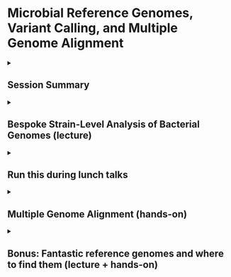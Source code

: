 # Microbial Reference Genomes, Variant Calling, and Multiple Genome Alignment

<details>
 <summary>
  
 ## Session Summary</summary>
 <p></p>

* Kick-off (Todd)
       
* Bespoke Strain-level analyses (lecture: Mike, Todd)

   * Core Genome Alignment

   * Whole Genome Alignment
     
* Multiple Genome Alignment (hands on: Mike, Rossie)

   * Running Parsnp 
 
   * Visualization with Gingr

* Bonus: Fantastic reference genomes and where to find them
     
</details>

 <details>
 <summary> 
  

## Bespoke Strain-Level Analysis of Bacterial Genomes (lecture)
 
</summary>

## Michael Nute and Todd Treangen

RAD Microbes
April 28th, 2025

### Whole-Genome Alignment

Idea: align specifically the  _shared \(“core”\)_  portion of several genomes\.

Use these aligned segments to identify phylogenetic relationships\, etc…

Visualize what exactly is similar and different…

_Tools:_

Parsnp

Mauve

SibeliaZ

\(others…\)

![](img/Bespoke_StrainLevel_Comparative_Genomics_20230.png)

#### Whole Genome Alignment: Quick How-To with Parsnp

* Get  _assembled_  genomes from individual organisms
  * Isolates are nice\, MAGs will do
  * Contigs are fine for this\, doesn’t have to be complete
  * Helps to have at least 1 high\-quality\, annotated reference genome
  * Useful to run QUAST to QC the assembly
* Run Parsnp:

  * contig\_repo=\./parsnp\_contigs
  * parsnp\_out=\./parsnp\_output\_13
  * ref\_genbank=\./ref\_assembly\_GCF\_008121495/Ref\_ATCC\_29149\.gbff
  * parsnp \-g $ref\_genbank \-d $contig\_repo \-p 15 \-o $parsnp\_out

_Annotated Reference Genome \(\._  _gbff_  _ format\)_

_Folder with 1 _  _fasta_  _ file for each assembly \(containing all contigs\)_

__What can we learn?__

Assembly Quality Issues?

Issues with Reference?

### Interlude: QC-ing an Assembly with QUAST

![](img/Bespoke_StrainLevel_Comparative_Genomics_20231.png)

![](img/Bespoke_StrainLevel_Comparative_Genomics_20232.png)

![](img/Bespoke_StrainLevel_Comparative_Genomics_20233.png)

### Case-Study: C. difficile Genomes

Gingr Data Visualization:

Color = % mutation compared to reference

_RT078 – Originated in animal host\, crossed over_

_RT027 – Known hypervirulent strain\. More recurrent\, nastier patient outcomes\._

WGA of 720 assembled C\. difficile genomes

Spot the strains…

### Case-Study: C. difficile Genomes (excluding RT078 samples)

### Subset of Genomes w/ST annotation

![](img/Bespoke_StrainLevel_Comparative_Genomics_20234.wmf)

__Q__ : What makes RT027 different?

__A__ : Pockets of heavy mutation

#### Digging Deeper…

_This particular region is precisely the coding locus for Toxin B\. _

_RT027 carries a variant _  _tcdB_  _ gene with altered function that contributes to its virulence\._

_Note_  _: not all of the _  _tcdB_  _ gene was aligned by Parsnp\, so this table represents the aligned length \(5\,103bp\) vs total \(7\,101bp\)\._

_Gene: _  _tcdB_  _ \(toxin B\)_

![](img/Bespoke_StrainLevel_Comparative_Genomics_20235.png)

![](img/Bespoke_StrainLevel_Comparative_Genomics_20236.png)

#### Comparing Reference Genomes for Some Strains

_Note_  _: RT027 is in the top row\. CD630 is a lab strain used as a common reference\._

![](img/Bespoke_StrainLevel_Comparative_Genomics_20237.png)

__Segment 1 __

\(positions 0\-2mbp\)

![](img/Bespoke_StrainLevel_Comparative_Genomics_20238.png)

__Segment 2 __

\(positions 2\-4mbp\)

_Here the mutation pockets are much clearer\._

#### Digging Deeper Again…

![](img/Bespoke_StrainLevel_Comparative_Genomics_20239.png)

### Comparing Location of Homologous Genes

* Scatter Plot
  * Each point shows position in genome for CD630 & RT027\, for a single shared gene
  * Color indicates %\-AA\-similarity
* Despite differences\, genomes are highly colinear
  * Many short indels throughout
  * No major rearrangements except a few small segments\.
  * Small rearrangements coincide with locations of high\-mutation

![](img/Bespoke_StrainLevel_Comparative_Genomics_202310.wmf)

_For C\. diff\, even across a huge number of isolates\, very little rearrangement shows up \(outliers here are reference genomes with single contig\, likely a different starting point _  _on the circular genome\._  _\)_

### Synteny Comparison: C. difficile Isolates

![](img/Bespoke_StrainLevel_Comparative_Genomics_202311.png)

### Alignment of RT027 isolates (and near relatives) to RT027 ref.

![](img/Bespoke_StrainLevel_Comparative_Genomics_202312.png)

_Does the RT027 Reference match the genomes from the clinic?_

_…Yes_

_Very little to see\, very high match level with all RT027 isolates except 3\. _

### Another Case Study: R. gnavus Isolates from IBD Patients

__14 Genomes:__

Reference: ATCC 29149 \(RefSeq GCF\_008121495\)

ATCC 29149  _de novo _ assembly \(by me\)

ATCC 35913 \(GenBank GCA\_900036035\)

12 Genomes from Hall et al\. \(2017\) \(table at right\)

![](img/Bespoke_StrainLevel_Comparative_Genomics_202313.wmf)

![](img/Bespoke_StrainLevel_Comparative_Genomics_202314.png)

_Game 2 : Spot the 2_  _nd_  _ ATCC 29149 gnome \(supposedly the same as the reference\)_

_Game 1 : Spot the 2 Genomes from Infant Stool \(non\-IBD\)_

![](img/Bespoke_StrainLevel_Comparative_Genomics_202315.png)

![](img/Bespoke_StrainLevel_Comparative_Genomics_202316.png)

### R. gnavus strain-level phylogenetic signal is a mess

![](img/Bespoke_StrainLevel_Comparative_Genomics_202317.png)

![](img/Bespoke_StrainLevel_Comparative_Genomics_202318.png)

_These two organisms have very different types of genome plasticity\._

### Synteny Comparison: R. gnavus & C. difficile

![](img/Bespoke_StrainLevel_Comparative_Genomics_202319.png)

![](img/Bespoke_StrainLevel_Comparative_Genomics_202320.png)

## Conclusions

* _Special Thanks To:_
  * Bryce Kille
  * Yunxi Liu

* The Savidge Lab \(Baylor College of Medicine\)
  * Qinglong Wu
  * Charlie Seto
* Taylor Reiter \(for the  _R\. _  _gnavus_  idea\)

* Whole\-genome alignment will give a detailed comparison specifically of the  _core_  genome
  * Maybe also auxiliary genes \( _pan_ \-genome\)
* Visualization can get you up close and personal with the data
  * \(This statement applies to almost everything\, not just genomes\)
* Strains can differ from one another in weird ways\.
  * Selective mutation at points of interest
  * Gene gain/loss depending on environment
  * Genome\-wide phylogenetic signal vs\. Locus\-specific signal
  * Etc…?

# Appendix: Quick How-to with Gingr (1 of 2)

![](img/Bespoke_StrainLevel_Comparative_Genomics_202321.png)

_1\.\) Open the \*\._  _ggr_  _ file created in the _  _parsnp_  _ output folder\._

![](img/Bespoke_StrainLevel_Comparative_Genomics_202322.png)

![](img/Bespoke_StrainLevel_Comparative_Genomics_202323.png)

![](img/Bespoke_StrainLevel_Comparative_Genomics_202324.png)

_2\.\) Once it is open\, go back to the “Open” dialogue and open the \*\.tree file in the same folder\._

![](img/Bespoke_StrainLevel_Comparative_Genomics_202325.png)

_3\.\) This will give you the standard _  _Gingr_  _ view\. Other options to re\-root the tree or to switch to Synteny view are available under the “Tree” and “View” menus\._

</details>

 <details>
 <summary> 
  

## Run this during lunch talks
 
</summary>
This parsnp quick start guide covers launching an interactive session on NOTS, installing and activating a Conda environment with Parsnp, and verifying the installation. Each step includes a brief description and links to further documentation (where appropriate).

---

### Step-by-Step Instructions

| Step | Command(s) | Description | Reference |
| ---- | ---------- | ----------- | --------- |
| 1 | ```srun --partition=commons --pty --export=ALL --ntasks=1 --reservation=workshop --cpus-per-task=8 --mem=15GB --time=04:00:00 /bin/bash``` | Launch an interactive SLURM job with 1 task, 8 CPUs, 15 GB RAM, 4 h walltime. | [srun docs](https://slurm.schedmd.com/srun.html) |
| 2 | `module load Mamba/23.11.0-0` | Load the Mamba/Conda module for environment management | — |
| 3 | `mamba create --name radsession2 bioconda::parsnp` | Create a Conda env named `radsession2` and install Parsnp from Bioconda. | [Bioconda](https://bioconda.github.io) |
| 4 | `mamba init` | Initialize Conda in your shell startup file (e.g. `.bashrc`). | — |
| 5 | `source /home/<userid>/.bashrc` | Reload your shell so `conda`/`mamba` commands become available. | — |
| 6 | `mamba activate radsession2` | Activate the `radsession2` environment (Parsnp on your PATH). | — |
| 7 | `parsnp -h` | Verify Parsnp is installed by printing its help message. | [Parsnp usage](https://github.com/marbl/parsnp#usage) |

---

### Example Session

```console
$ srun --partition=commons --pty --export=ALL --ntasks=1 --reservation=workshop --cpus-per-task=8 --mem=15GB --time=04:00:00 /bin/bash
# (on NOTS compute node)
$ module load Mamba/23.11.0-0
$ mamba create --name radsession2 bioconda::parsnp
$ mamba init
$ source /home/<userid>/.bashrc
$ mamba activate radsession2
(radsession2) $ parsnp -h
Parsnp v1.5.6
Usage: parsnp -c <config_file> -d <input_dir> -r <reference.fa> [options]
```

Place green sticky note on the back of your laptop once you see the below on your screen, else red stick note:

```console
22:55:13 - INFO - |--Parsnp 2.1.3--|

usage: parsnp [-h] [-r REFERENCE] -d SEQUENCES [SEQUENCES ...] [-g GENBANK [GENBANK ...]] [-o OUTPUT_DIR]
              [-q QUERY] [-c] [--skip-ani-filter] [-U MAX_MUMI_DISTR_DIST | -mmd MAX_MUMI_DISTANCE] [-F]
              [-M] [--use-ani] [--min-ani MIN_ANI] [--min-ref-cov MIN_REF_COV] [--use-mash]
              [--max-mash-dist MAX_MASH_DIST] [-a MIN_ANCHOR_LENGTH] [-m MUM_LENGTH] [-C MAX_CLUSTER_D]
              [-z MIN_CLUSTER_SIZE] [-D MAX_DIAG_DIFF] [-n {mafft,muscle,fsa,prank}] [-u] [--no-partition]
              [--min-partition-size MIN_PARTITION_SIZE] [--extend-lcbs]
              [--extend-ani-cutoff EXTEND_ANI_CUTOFF] [--extend-indel-cutoff EXTEND_INDEL_CUTOFF]
              [--match-score MATCH_SCORE] [--mismatch-penalty MISMATCH_PENALTY]
              [--gap-penalty GAP_PENALTY] [--skip-phylogeny] [--validate-input] [--use-fasttree] [--vcf]
              [--no-maf] [-p THREADS] [--force-overwrite] [-P MAX_PARTITION_SIZE] [-v] [-x] [-i INIFILE]
              [-e] [-V]

    Parsnp quick start for three example scenarios:
    1) With reference & genbank file:
    python Parsnp.py -g <reference_genbank_file1 reference_genbank_file2 ...> -d <seq_file1 seq_file2 ...>  -p <threads>

    2) With reference but without genbank file:
    python Parsnp.py -r <reference_genome> -d <seq_file1 seq_file2 ...> -p <threads>
    

options:
  -h, --help            show this help message and exit

Input/Output:
  -r REFERENCE, --reference REFERENCE
                        (r)eference genome (set to ! to pick random one from sequence dir)
  -d SEQUENCES [SEQUENCES ...], --sequences SEQUENCES [SEQUENCES ...]
                        A list of files containing genomes/contigs/scaffolds. If the file ends in .txt, each line in the file corresponds to the path to an input file.
  -g GENBANK [GENBANK ...], --genbank GENBANK [GENBANK ...]
                        A list of Genbank file(s) (gbk)
  -o OUTPUT_DIR, --output-dir OUTPUT_DIR
  -q QUERY, --query QUERY
                        Specify (assembled) query genome to use, in addition to genomes found in genome dir

Filtering:
  -c, --curated         (c)urated genome directory, use all genomes in dir and ignore MUMi.
  --skip-ani-filter     Skip the filtering step which discards inputs based on the ANI/MUMi distance to the reference.
                        Unlike --curated, this will still filter inputs based on their length compared to the reference
  -U MAX_MUMI_DISTR_DIST, --max-mumi-distr-dist MAX_MUMI_DISTR_DIST, --MUMi MAX_MUMI_DISTR_DIST
                        Max MUMi distance value for MUMi distribution
  -mmd MAX_MUMI_DISTANCE, --max-mumi-distance MAX_MUMI_DISTANCE
                        Max MUMi distance (default: autocutoff based on distribution of MUMi values)
  -F, --fastmum         Fast MUMi calculation
  -M, --mumi_only, --onlymumi
                        Calculate MUMi and exit? overrides all other choices!
  --use-ani             Use ANI for genome filtering
  --min-ani MIN_ANI     Min ANI value required to include genome
  --min-ref-cov MIN_REF_COV
                        Minimum percent of reference segments to be covered in FastANI
  --use-mash            Use mash for genome filtering
  --max-mash-dist MAX_MASH_DIST
                        Max mash distance.

MUM search:
  -a MIN_ANCHOR_LENGTH, --min-anchor-length MIN_ANCHOR_LENGTH, --anchorlength MIN_ANCHOR_LENGTH
                        Min (a)NCHOR length (default = 1.1*(Log(S)))
  -m MUM_LENGTH, --mum-length MUM_LENGTH, --mumlength MUM_LENGTH
                        Mum length
  -C MAX_CLUSTER_D, --max-cluster-d MAX_CLUSTER_D, --clusterD MAX_CLUSTER_D
                        Maximal cluster D value
  -z MIN_CLUSTER_SIZE, --min-cluster-size MIN_CLUSTER_SIZE, --minclustersize MIN_CLUSTER_SIZE
                        Minimum cluster size

LCB alignment:
  -D MAX_DIAG_DIFF, --max-diagonal-difference MAX_DIAG_DIFF, --DiagonalDiff MAX_DIAG_DIFF
                        Maximal diagonal difference. Either percentage (e.g. 0.2) or bp (e.g. 100bp)
  -n {mafft,muscle,fsa,prank}, --alignment-program {mafft,muscle,fsa,prank}, --alignmentprog {mafft,muscle,fsa,prank}
                        Alignment program to use
  -u, --unaligned       Output unaligned regions

Sequence Partitioning:
  --no-partition        Run all query genomes in single parsnp alignment, no partitioning.
  --min-partition-size MIN_PARTITION_SIZE
                        Minimum size of a partition. Input genomes will be split evenly across partitions at least this large.

LCB Extension:
  --extend-lcbs         Extend the boundaries of LCBs with an ungapped alignment
  --extend-ani-cutoff EXTEND_ANI_CUTOFF
                        Cutoff ANI for lcb extension
  --extend-indel-cutoff EXTEND_INDEL_CUTOFF
                        Cutoff for indels in LCB extension region. LCB extension will be at most min(seqs) + cutoff bases
  --match-score MATCH_SCORE
                        Value of match score for extension
  --mismatch-penalty MISMATCH_PENALTY
                        Value of mismatch score for extension (should be negative)
  --gap-penalty GAP_PENALTY
                        Value of gap penalty for extension (should be negative)

Misc:
  --skip-phylogeny      Do not generate phylogeny from core SNPs
  --validate-input      Use Biopython to validate input files
  --use-fasttree        Use fasttree instead of RaxML
  --vcf                 Generate VCF file.
  --no-maf              Do not generage MAF file (XMFA only)
  -p THREADS, --threads THREADS
                        Number of threads to use
  --force-overwrite, --fo
                        Overwrites any results in the output directory if it already exists
  -P MAX_PARTITION_SIZE, --max-partition-size MAX_PARTITION_SIZE
                        Max partition size (limits memory usage)
  -v, --verbose         Verbose output
  -x, --recomb-filter, --xtrafast
                        Run recombination filter (phipack)
  -i INIFILE, --inifile INIFILE, --ini-file INIFILE
  -e, --extend
  -V, --version         show program's version number and exit
```

</details>

<details>
 <summary>
  
 ## Multiple Genome Alignment (hands-on)

</summary>
 <p></p>
========

This tutorial is to go over how to use Parsnp for multiple genome alignment (core). The first dataset is a MERS coronavirus outbreak dataset involving 49 isolates. The second dataset is a selected set of 31 Streptococcus pneumoniae genomes. For reference, both of these datasets should run on modestly equipped laptops in a few minutes or less.

## <a name ="first">Installation</a> 

Have ParSNP installed. Parsnpcan be run on macOS / linux  

1)Download & install Parsnp on MacOS

   `wget https://github.com/marbl/parsnp/releases/download/v1.2/parsnp-OSX64-v1.2.tar.gz`  
   
   `tar -xvf parsnp-OSX64-v1.2.tar.gz`
  
2)Download & install Parsnp on Linux

   `wget https://github.com/marbl/parsnp/releases/download/v1.2/parsnp-Linux64-v1.2.tar.gz`   
   
   `tar -xvf parsnp-Linux64-v1.2.tar.gz`  


**From CONDA**  

ParSNP is available on the bioconda channel.   
To install: 
`conda install parsnp
`

****


**To install Gingr**,   
(Interactive visualization of alignments, trees and variants)  
*For MacOS:   

[gingr-OSX64-v1.3.zip](https://github.com/marbl/gingr/releases/download/v1.3/gingr-OSX64-v1.3.app.zip)  

*For Linux:    

[gingr-Linux64-v1.3.tar.gz](https://github.com/marbl/gingr/releases/download/v1.3/gingr-Linux64-v1.3.tar.gz/)  
   

   1) <a name="part3e1">Example 1: 49 MERS Coronavirus genomes </a>
   
      * Download genomes: 
         * `mkdir parsnp_demo1`
         * `cd parsnp_demo1`
         * `wget https://github.com/marbl/harvest/raw/master/docs/content/parsnp/mers49.tar.gz` [download](https://github.com/marbl/harvest/raw/master/docs/content/parsnp/mers49.tar.gz)
         * `tar -xvf mers49.tar.gz`
    
      * Run parsnp with default parameters 
      
         `parsnp -r ./mers49/England1.fna -d ./mers49 -c`
         
      * Command-line output 

        ![merscmd](https://github.com/marbl/harvest/raw/master/docs/content/parsnp/run_mers.cmd1.png?raw=true)

      * Visualize with Gingr [download](https://github.com/marbl/harvest/raw/master/docs/content/parsnp/run_mers.gingr1.ggr)
      
        ![mers1](https://github.com/marbl/harvest/raw/master/docs/content/parsnp/run_mers.gingr1.png?raw=true)

      * Configure parameters
      
         - 95% of the reference is covered by the alignment. This is <100% mainly due to a 1kbp unaligned region from 26kbp to 27kbp.
         - To force alignment across large collinear regions, use the `-C` maximum distance between two collinear MUMs::
         
            `parsnp -r ./mers49/England1.fna -d ./mers49 -C 2000 -c`
            
      * Visualize again with Gingr :download:`GGR <run_mers.gingr2.ggr>`
      
         - By adjusting the `-C` parameter, this region is no longer unaligned, boosting the reference coverage to 97%.

        ![mers2](https://github.com/marbl/harvest/raw/master/docs/content/parsnp/run_mers.gingr2.png?raw=true)
        
      * Zoom in with Gingr for nucleotide view of region
      
         - On closer inspection, a large stretch of N's in Jeddah isolate C7569 was the culprit
         
        ![mers3](https://github.com/marbl/harvest/raw/master/docs/content/parsnp/run_mers.gingr3.png?raw=true)
         
      * Inspect Output:
      
         * Multiple alignment: :download:`XMFA <runm1.xmfa>` 
         * SNPs: :download:`VCF <runm1.vcf>`
         * Phylogeny: :download:`Newick <runm1.tree>`
 
   2) <a name="part3e2">Example 2: 31 Streptococcus pneumoniae genomes </a>
   
     --Download genomes:
   * `cd $HOME`
   * `mkdir parsnp_demo2`
   * `cd parsnp_demo2`
   *  `wget https://github.com/marbl/harvest/raw/master/docs/content/parsnp/strep31.tar.gz`
   *  `tar -xvf strep31.tar.gz`
    
     --Run parsnp:
      
    parsnp -r ./strep31/NC_011900.fna -d ./strep31 -p 8

     --Force inclusion of all genomes (-c):
      
    parsnp -r ./strep31/NC_011900.fna -d ./strep31 -p 8 -c

     --Enable recombination detection/filter (-x):
      
    parsnp -r ./strep31/NC_011900.fna -d ./strep31 -p 8 -c -x

     --Inspect Output:
      
         * Multiple alignment: parsnp.xmfa
         * Phylogeny: parsnp.tree


This last step requires you to download software and is to highlight the ability to inspect strain-level differences within genomes assembled from metagenomic samples.

1) Use AliView 

    * Download AliView:

    [https://ormbunkar.se/aliview/downloads/)

    * Download MFA file:

    wget https://obj.umiacs.umd.edu/stamps2019/aliview.input.mfa

    * Open AliView
      
    * Load MFA file:

    File->Open File

</details>
 <details>
 <summary> 
  
## Bonus: Fantastic reference genomes and where to find them (lecture + hands-on) 
</summary>

* NCBI
  * SRA 		 _[https://www\.ncbi\.nlm\.nih\.gov/sra](https://www.ncbi.nlm.nih.gov/sra)_
  * Taxonomy		 _[https://www\.ncbi\.nlm\.nih\.gov/taxonomy](https://www.ncbi.nlm.nih.gov/taxonomy)_
  * RefSeq		 _[https://www\.ncbi\.nlm\.nih\.gov/refseq/](https://www.ncbi.nlm.nih.gov/refseq/)_
* GISAID
  * EpiCoV		 _[https://www\.gisaid\.org/](https://www.gisaid.org/)_
* Internal Sources
* Other Sources

### National Center for Biotechnology Information (NCBI)

_[https://www\.ncbi\.nlm\.nih\.gov/](https://www.ncbi.nlm.nih.gov/)_

![](img/genomedl0.png)

__Sequence of the reference genome in fasta format__

__Gene annotation file in GFF3 format__

__Comprehensive record of the sequence including annotations in genbank format__

![](img/genomedl1.png)

![](img/genomedl2.png)

![](img/genomedl3.png)

<span style="color:#FF0000"> __Formatted search string__ </span>

![](img/genomedl4.png)

### SARS-CoV-2 sequences currently available in GenBank and the Sequence Read Archive (SRA)

Until Wed May 27 14:55:29 EDT 2020

4\,735 GenBank sequences

1 RefSeq sequence

6\,486 SRA Sequences

_[https://www\.ncbi\.nlm\.nih\.gov/genbank/sars\-cov\-2\-seqs/](https://www.ncbi.nlm.nih.gov/genbank/sars-cov-2-seqs/)_

![](img/genomedl5.png)

### NCBI Advanced Search Builder

![](img/genomedl6.png)

Refine your search by using Boolean operations

Useful search terms including accession id\, bio project\, organism\, layout \(single vs paired\)\, publication date\, source \(WGS\, Amplicon\, metatranscriptomic\, etc\.\)\, platform \(Illumina vs Nanopore\)\, etc\.

Generating search string that can be used in Entrez API

### Entrez Databases and Retrieval System

Available via  _[http://www\.ncbi\.nlm\.nih\.gov/Entrez/](http://www.ncbi.nlm.nih.gov/Entrez/)_

A part of Biopython package  _[http://biopython\.org/DIST/docs/tutorial/Tutorial\.html](http://biopython.org/DIST/docs/tutorial/Tutorial.html)_

Entrez Programming Utilities Help  _[https://www\.ncbi\.nlm\.nih\.gov/books/NBK25501/](https://www.ncbi.nlm.nih.gov/books/NBK25501/)_

Always tell NCBI who you are by setting  _Entrez\.email _ parameter

NCBI Entrez API allows advanced searches of records in multiple NCBI database as well as retrieving metadata for the records

3 requests per second without an API key\, or 10 requests per second with an API key \(registered account strongly recommended\)

![](img/genomedl7.png)

![](img/genomedl8.png)

### SRA Toolkit

* Entrez package can be used to retrieve small files
* SRA Toolkit is required to download large read datasets  _[https://trace\.ncbi\.nlm\.nih\.gov/Traces/sra/sra\.cgi?view=software](https://trace.ncbi.nlm.nih.gov/Traces/sra/sra.cgi?view=software)_
  * prefetch
    * prefetch \[options\] \<SRA accession>
  * fastq\-dump
    * fastq\-dump \[options\] \< accession >
  * \-\-split\-3 flag or \-\-split\-files must be set\, split spots into individual reads\. With \-\-split\-3 flag\, output would be 1\,2\, or 3 files\.
    * 1 file means the data is not paired\.
    * 2 file means the reads are paired\-end reads\.
    * 3rd file\, often small\, contains unpaired orphaned reads\, typically ignored\.

</details>

